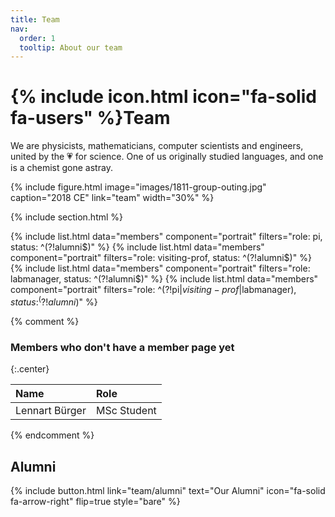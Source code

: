 ```yaml
---
title: Team
nav:
  order: 1
  tooltip: About our team
---
```


# {% include icon.html icon="fa-solid fa-users" %}Team

We are physicists, mathematicians, computer scientists and engineers, united by the 💗 for science. One of us originally studied languages, and one is a chemist gone astray. 

{%
  include figure.html
  image="images/1811-group-outing.jpg"
  caption="2018 CE"
  link="team"
  width="30%"
%}

{% include section.html %}

{% include list.html data="members" component="portrait" filters="role: pi, status: ^(?!alumni$)" %}
{% include list.html data="members" component="portrait" filters="role: visiting-prof, status: ^(?!alumni$)" %}
{% include list.html data="members" component="portrait" filters="role: labmanager, status: ^(?!alumni$)" %}
{% include list.html data="members" component="portrait" filters="role: ^(?!pi$|visiting-prof$|labmanager$), status: ^(?!alumni$)" %}

{% comment %}

### Members who don't have a member page yet
{:.center}

| Name  | Role  |
| :---- | :---- |
| Lennart Bürger | MSc Student |

{% endcomment %}

## Alumni

{%
  include button.html
  link="team/alumni"
  text="Our Alumni"
  icon="fa-solid fa-arrow-right"
  flip=true
  style="bare"
%}
